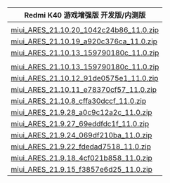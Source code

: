 | Redmi K40 游戏增强版  开发版/内测版    |
| ---- |
| []()    |
| [miui_ARES_21.10.20_1042c24b86_11.0.zip](https://hugeota.d.miui.com/21.10.20/miui_ARES_21.10.20_1042c24b86_11.0.zip)    |
| [miui_ARES_21.10.19_a920c376ca_11.0.zip](https://hugeota.d.miui.com/21.10.19/miui_ARES_21.10.19_a920c376ca_11.0.zip)    |
| [miui_ARES_21.10.13_159790180c_11.0.zip](https://hugeota.d.miui.com/21.10.13/miui_ARES_21.10.13_159790180c_11.0.zip)    |
| []()    |
| [miui_ARES_21.10.13_159790180c_11.0.zip](https://hugeota.d.miui.com/21.10.13/miui_ARES_21.10.13_159790180c_11.0.zip)    |
| [miui_ARES_21.10.12_91de0575e1_11.0.zip](https://hugeota.d.miui.com/21.10.12/miui_ARES_21.10.12_91de0575e1_11.0.zip)    |
| [miui_ARES_21.10.11_e78370cf57_11.0.zip](https://hugeota.d.miui.com/21.10.11/miui_ARES_21.10.11_e78370cf57_11.0.zip)    |
| [miui_ARES_21.10.8_cffa30dccf_11.0.zip](https://hugeota.d.miui.com/21.10.8/miui_ARES_21.10.8_cffa30dccf_11.0.zip)    |
| [miui_ARES_21.9.28_a0c9c12a2c_11.0.zip](https://hugeota.d.miui.com/21.9.28/miui_ARES_21.9.28_a0c9c12a2c_11.0.zip)    |
| [miui_ARES_21.9.27_69eddfdc1f_11.0.zip](https://hugeota.d.miui.com/21.9.27/miui_ARES_21.9.27_69eddfdc1f_11.0.zip)    |
| [miui_ARES_21.9.24_069df210ba_11.0.zip](https://hugeota.d.miui.com/21.9.24/miui_ARES_21.9.24_069df210ba_11.0.zip)    |
| [miui_ARES_21.9.22_fdedad7518_11.0.zip](https://hugeota.d.miui.com/21.9.22/miui_ARES_21.9.22_fdedad7518_11.0.zip)    |
| [miui_ARES_21.9.18_4cf021b858_11.0.zip](https://hugeota.d.miui.com/21.9.18/miui_ARES_21.9.18_4cf021b858_11.0.zip)    |
| [miui_ARES_21.9.15_f3857e6d25_11.0.zip](https://hugeota.d.miui.com/21.9.15/miui_ARES_21.9.15_f3857e6d25_11.0.zip)    |
